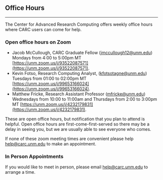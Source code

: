 ## Office Hours

---
The Center for Advanced Research Computing offers weekly office hours where CARC users can come for help.

### Open office hours on Zoom

- Jacob McCullough, CARC Graduate Fellow ([jmccullough12@unm.edu](mailto://jmccullough12@unm.edu))  
Mondays from 4:00 to 5:00pm MT [https://unm.zoom.us/j/93522087571](https://unm.zoom.us/j/93522087571).
- Kevin Fotso, Research Computing Analyst, ([kfotsotagne@unm.edu](mailto://kfotsotagne@unm.edu))  
Tuesdays from 01:00 to 02:00pm MT [https://unm.zoom.us/j/99653166024](https://unm.zoom.us/j/99653166024).
- Matthew Fricke, Research Assistant Professor ([mfricke@unm.edu](mailto://mfricke@unm.edu))  
Wednesdays from 10:00 to 11:00am and Thursdays from 2:00 to 3:00pm MT [https://unm.zoom.us/j/4232179831](https://unm.zoom.us/j/4232179831).

These are open office hours, but notification that you plan to attend is helpful. Open office hours are first-come-first-served so there may be a delay in seeing you, but we are usually able to see everyone who comes.

If none of these zoom meeting times are convenient please help [help@carc.unm.edu](mailto://help@carc.unm.edu) to make an appointment.

### In Person Appointments

If you would like to meet in person, please email [help@carc.unm.edu](mailto://help@carc.unm.edu) to arrange a time.
